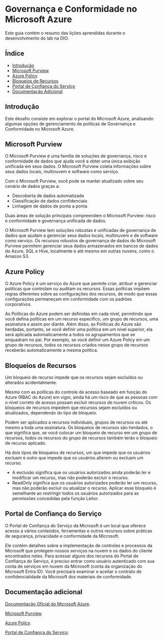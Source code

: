 # Governança e Conformidade no Microsoft Azure

Este guia contém o resumo das lições aprendidas durante o desenvolvimento do lab na DIO.

## Índice
- [Introdução](#introdução)
- [Microsoft Purview](#microsoft-purview)
- [Azure Policy](#azure-policy)
- [Bloqueios de Recursos](#bloqueios-de-recursos)
- [Portal de Confiança do Serviço](#portal-de-confiança-do-serviço)
- [Documentação Adicional](#documentação-adicional)

## Introdução

Este desafio consiste em explorar o portal do Microsoft Azure, analisando algumas opções de gerenciamento de políticas de Governança e Conformidade no Microsoft Azure.

## Microsoft Purview

O Microsoft Purview é uma família de soluções de governança, risco e conformidade de dados que ajuda você a obter uma única exibição unificada em seus dados. O Microsoft Purview coleta informações sobre seus dados locais, multinuvem e software como serviço.

Com o Microsoft Purview, você pode se manter atualizado sobre seu cenário de dados graças a:
- Descoberta de dados automatizada
- Classificação de dados confidenciais
- Linhagem de dados de ponta a ponta

Duas áreas de solução principais compreendem o Microsoft Purview: risco e conformidade e governança unificada de dados.

O Microsoft Purview tem soluções robustas e unificadas de governança de dados que ajudam a gerenciar seus dados locais, multinuvem e de software como serviço. Os recursos robustos de governança de dados do Microsoft Purview permitem gerenciar seus dados armazenados em bancos de dados do Azure, SQL e Hive, localmente e até mesmo em outras nuvens, como o Amazon S3.

## Azure Policy

O Azure Policy é um serviço do Azure que permite criar, atribuir e gerenciar políticas que controlam ou auditam os recursos. Essas políticas impõem regras diferentes sobre as configurações dos recursos, de modo que essas configurações permaneçam em conformidade com os padrões corporativos.

As Políticas do Azure podem ser definidas em cada nível, permitindo que você defina políticas em um recurso específico, um grupo de recursos, uma assinatura e assim por diante. Além disso, as Políticas do Azure são herdadas, portanto, se você definir uma política em um nível superior, ela será aplicada automaticamente a todos os agrupamentos que se enquadram no pai. Por exemplo, se você definir um Azure Policy em um grupo de recursos, todos os recursos criados nesse grupo de recursos receberão automaticamente a mesma política.

## Bloqueios de Recursos

Um bloqueio de recurso impede que os recursos sejam excluídos ou alterados acidentalmente.

Mesmo com as políticas do controle de acesso baseado em função do Azure (RBAC do Azure) em vigor, ainda há um risco de que as pessoas com o nível correto de acesso possam excluir recursos de nuvem críticos. Os bloqueios de recursos impedem que recursos sejam excluídos ou atualizados, dependendo do tipo de bloqueio.

Podem ser aplicados a recursos individuais, grupos de recursos ou até mesmo a toda uma assinatura. Os bloqueios de recursos são herdados, o que significa que, se você colocar um bloqueio de recurso em um grupo de recursos, todos os recursos do grupo de recursos também terão o bloqueio de recurso aplicado.

Há dois tipos de bloqueios de recursos, um que impede que os usuários excluam e outro que impede que os usuários alterem ou excluam um recurso.
- A exclusão significa que os usuários autorizados ainda poderão ler e modificar um recurso, mas não poderão excluir o recurso.
- ReadOnly significa que os usuários autorizados poderão ler um recurso, mas não poderão excluir ou atualizar o recurso. Aplicar esse bloqueio é semelhante ao restringir todos os usuários autorizados para as permissões concedidas pela função Leitor.

## Portal de Confiança do Serviço

O Portal de Confiança do Serviço da Microsoft é um local que oferece acesso a vários conteúdos, ferramentas e outros recursos sobre práticas de segurança, privacidade e conformidade da Microsoft.

Ele contém detalhes sobre a implementação de controles e processos da Microsoft que protegem nossos serviços na nuvem e os dados do cliente encontrados neles. Para acessar alguns dos recursos do Portal de Confiança do Serviço, é preciso entrar como usuário autenticado com sua conta de serviços em nuvem da Microsoft (conta da organização do Microsoft Entra ID). Você precisará examinar e aceitar o contrato de confidencialidade da Microsoft dos materiais de conformidade.

## Documentação adicional

[Documentação Oficial do Microsoft Azure](https://docs.microsoft.com/azure).

[Microsoft Purview](https://learn.microsoft.com/pt-br/purview/).

[Azure Policy](https://learn.microsoft.com/pt-br/azure/governance/policy/).

[Portal de Confiança do Serviço](https://servicetrust.microsoft.com/).